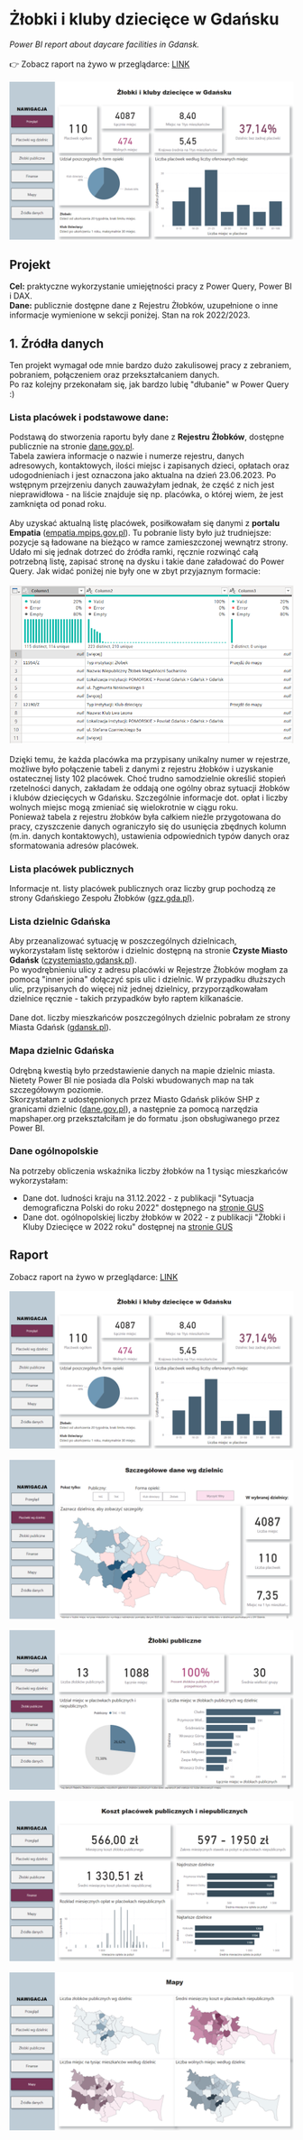 # Żłobki i kluby dziecięce w Gdańsku
<i>Power BI report about daycare facilities in Gdansk.</i>
<br><br>
:point_right: Zobacz raport na żywo w przeglądarce: 
<a href="https://app.powerbi.com/view?r=eyJrIjoiN2E1OWQ0N2EtNzFkNC00NTc0LTk4NjgtNWY5Y2I0NzRjOTM2IiwidCI6Ijk3NmI5Y2IwLWJiYjctNDg2NC04NjAwLTE1NTk4MzA5YjY3YiJ9&pageName=ReportSection40897505d313de90450e">LINK</a>
<br><br>
<img src="https://raw.githubusercontent.com/jusjag/ZlobkiGdansk/main/ZlobkiGdansk_raport.png" width = "600">

## Projekt
<b>Cel:</b> praktyczne wykorzystanie umiejętności pracy z Power Query, Power BI i DAX.<br>
<b>Dane:</b> publicznie dostępne dane z Rejestru Żłobków, uzupełnione o inne informacje wymienione w sekcji poniżej. Stan na rok 2022/2023.<br>

## 1. Źródła danych
Ten projekt wymagał ode mnie bardzo dużo zakulisowej pracy z zebraniem, pobraniem, połączeniem oraz przekształcaniem danych.<br>
Po raz kolejny przekonałam się, jak bardzo lubię "dłubanie" w Power Query :)<br>
### Lista placówek i podstawowe dane:
Podstawą do stworzenia raportu były dane z <b>Rejestru Żłobków</b>, dostępne publicznie na stronie <a href="https://dane.gov.pl/pl/dataset/2086/resource/48743,rejestr-zobkow/table?page=1&per_page=20&q=&sort=">dane.gov.pl</a>.<br>
Tabela zawiera informacje o nazwie i numerze rejestru, danych adresowych, kontaktowych, ilości miejsc i zapisanych dzieci, opłatach oraz udogodnieniach i jest oznaczona jako aktualna na dzień 23.06.2023. Po wstępnym przejrzeniu danych zauważyłam jednak, że część z nich jest nieprawidłowa - na liście znajduje się np. placówka, o której wiem, że jest zamknięta od ponad roku.<br><br>
Aby uzyskać aktualną listę placówek, posiłkowałam się danymi z <b>portalu Empatia</b> (<a href="https://empatia.mpips.gov.pl/dla-swiadczeniobiorcow/rodzina/d3/rejestr-zlobkow-i-klubow">empatia.mpips.gov.pl</a>). Tu pobranie listy było już trudniejsze: pozycje są ładowane na bieżąco w ramce zamieszczonej wewnątrz strony. Udało mi się jednak dotrzeć do źródła ramki, ręcznie rozwinąć całą potrzebną listę, zapisać stronę na dysku i takie dane załadować do Power Query. Jak widać poniżej nie były one w zbyt przyjaznym formacie:<br><br>
<img src="https://raw.githubusercontent.com/jusjag/ZlobkiGdansk/main/Zlobki_Empatia2.png"><br><br>
Dzięki temu, że każda placówka ma przypisany unikalny numer w rejestrze, możliwe było połączenie tabeli z danymi z rejestru żłobków i uzyskanie ostatecznej listy 102 placówek. Choć trudno samodzielnie określić stopień rzetelności danych, zakładam że oddają one ogólny obraz sytuacji żłobków i klubów dziecięcych w Gdańsku. Szczególnie informacje dot. opłat i liczby wolnych miejsc mogą zmieniać się wielokrotnie w ciągu roku.<br>
Ponieważ tabela z rejestru żłobków była całkiem nieźle przygotowana do pracy, czyszczenie danych ograniczyło się do usunięcia zbędnych kolumn (m.in. danych kontaktowych), ustawienia odpowiednich typów danych oraz sformatowania adresów placówek.

### Lista placówek publicznych
Informacje nt. listy placówek publicznych oraz liczby grup pochodzą ze strony Gdańskiego Zespołu Żłobków (<a href="https://zlobki.gda.pl/index.php/kontakt/nasze-zlobki/">gzz.gda.pl)</a>.

### Lista dzielnic Gdańska
Aby przeanalizować sytuację w poszczególnych dzielnicach, wykorzystałam listę sektorów i dzielnic dostępną na stronie <b>Czyste Miasto Gdańsk</b> (<a href="https://czystemiasto.gdansk.pl/zdizgdanskfiles/image/gdansk_ulice_sektory_201307.pdf">czystemiasto.gdansk.pl</a>).<br>
Po wyodrębnieniu ulicy z adresu placówki w Rejestrze Żłobków mogłam za pomocą "inner joina" dołączyć spis ulic i dzielnic. W przypadku dłuższych ulic, przypisanych do więcej niż jednej dzielnicy, przyporządkowałam dzielnice ręcznie - takich przypadków było raptem kilkanaście.<br><br>
Dane dot. liczby mieszkańców poszczególnych dzielnic pobrałam ze strony Miasta Gdańsk (<a href="https://www.gdansk.pl/gdansk-w-liczbach/mieszkancy,a,108046">gdansk.pl</a>).<br>

### Mapa dzielnic Gdańska
Odrębną kwestią było przedstawienie danych na mapie dzielnic miasta. Nietety Power BI nie posiada dla Polski wbudowanych map na tak szczegółowym poziomie.<br>
Skorzystałam z udostępnionych przez Miasto Gdańsk plików SHP z granicami dzielnic (<a href="https://dane.gov.pl/pl/dataset/1821,granice-dzielnic-w-gdansku">dane.gov.pl</a>), a następnie za pomocą narzędzia mapshaper.org przekształciłam je do formatu .json obsługiwanego przez Power BI.<br>

### Dane ogólnopolskie
Na potrzeby obliczenia wskaźnika liczby żłobków na 1 tysiąc mieszkańców wykorzystałam:<br>
- Dane dot. ludności kraju na 31.12.2022 - z publikacji "Sytuacja demograficzna Polski do roku 2022" dostępnego na <a href="https://stat.gov.pl/obszary-tematyczne/ludnosc/ludnosc/sytuacja-demograficzna-polski-do-roku-2022,40,3.html">stronie GUS</a><br>
- Dane dot. ogólnopolskiej liczby żłobków w 2022 - z publikacji "Żłobki i Kluby Dziecięce w 2022 roku" dostępnej na <a href="https://stat.gov.pl/obszary-tematyczne/dzieci-i-rodzina/dzieci/zlobki-i-kluby-dzieciece-w-2022-roku,3,10.html">stronie GUS</a>

## Raport
Zobacz raport na żywo w przeglądarce: 
<a href="https://app.powerbi.com/view?r=eyJrIjoiN2E1OWQ0N2EtNzFkNC00NTc0LTk4NjgtNWY5Y2I0NzRjOTM2IiwidCI6Ijk3NmI5Y2IwLWJiYjctNDg2NC04NjAwLTE1NTk4MzA5YjY3YiJ9&pageName=ReportSection40897505d313de90450e">LINK</a>
<br><br>
<img src="https://raw.githubusercontent.com/jusjag/ZlobkiGdansk/main/ZlobkiGdansk_raport.png"><br><br>
<img src="https://raw.githubusercontent.com/jusjag/ZlobkiGdansk/main/ZlobkiGdansk_dzielnice.png"><br><br>
<img src="https://raw.githubusercontent.com/jusjag/ZlobkiGdansk/main/ZlobkiGdansk_publ.png"><br><br>
<img src="https://raw.githubusercontent.com/jusjag/ZlobkiGdansk/main/ZlobkiGdansk_koszty.png"><br><br>
<img src="https://raw.githubusercontent.com/jusjag/ZlobkiGdansk/main/ZlobkiGdansk_mapy.png"><br><br>
